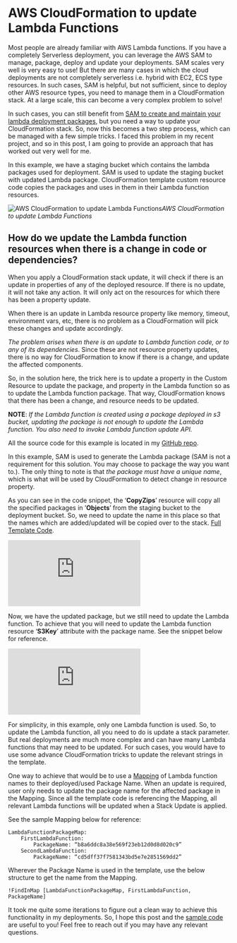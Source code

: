 
# AWS CloudFormation to update Lambda Functions

Most people are already familiar with AWS Lambda functions. If you have a completely Serverless deployment, you can leverage the AWS SAM to manage, package, deploy and update your deployments. SAM scales very well is very easy to use! But there are many cases in which the cloud deployments are not completely serverless i.e. hybrid with EC2, ECS type resources. In such cases, SAM is helpful, but not sufficient, since to deploy other AWS resource types, you need to manage them in a CloudFormation stack. At a large scale, this can become a very complex problem to solve!

In such cases, you can still benefit from [SAM to create and maintain your lambda deployment packages](https://medium.com/@amolkokje/package-and-deploy-aws-lambda-functions-4b734e7c8f8e), but you need a way to update your CloudFormation stack. So, now this becomes a two step process, which can be managed with a few simple tricks. I faced this problem in my recent project, and so in this post, I am going to provide an approach that has worked out very well for me.

In this example, we have a staging bucket which contains the lambda packages used for deployment. SAM is used to update the staging bucket with updated Lambda package. CloudFormation template custom resource code copies the packages and uses in them in their Lambda function resources.

![AWS CloudFormation to update Lambda Functions](https://cdn-images-1.medium.com/max/2264/1*4t0Hkz1n8OWvcZbATgpvVg.png)*AWS CloudFormation to update Lambda Functions*

## How do we update the Lambda function resources when there is a change in code or dependencies?

When you apply a CloudFormation stack update, it will check if there is an update in properties of any of the deployed resource. If there is no update, it will not take any action. It will only act on the resources for which there has been a property update.

When there is an update in Lambda resource property like memory, timeout, environment vars, etc, there is no problem as a CloudFormation will pick these changes and update accordingly.

*The problem arises when there is an update to Lambda function code, or to any of its dependencies*. Since these are not resource property updates, there is no way for CloudFormation to know if there is a change, and update the affected components.

So, in the solution here, the trick here is to update a property in the Custom Resource to update the package, and property in the Lambda function so as to update the Lambda function package. That way, CloudFormation knows that there has been a change, and resource needs to be updated.

**NOTE**: *If the Lambda function is created using a package deployed in s3 bucket, updating the package is not enough to update the Lambda function. You also need to invoke Lambda function update API.*

All the source code for this example is located in my [GitHub repo](https://github.com/amolkokje/cfn_update_lambda).

In this example, SAM is used to generate the Lambda package (SAM is not a requirement for this solution. You may choose to package the way you want to.). The only thing to note is that *the package must have a unique name*, which is what will be used by CloudFormation to detect change in resource property.

As you can see in the code snippet, the ‘**CopyZips**’ resource will copy all the specified packages in ’**Objects**’ from the staging bucket to the deployment bucket. So, we need to update the name in this place so that the names which are added/updated will be copied over to the stack. [Full Template Code](https://github.com/amolkokje/cfn_update_lambda/blob/master/template/update_lambda.yaml).

<iframe src="https://medium.com/media/f1697c9b82f5c4c967fec57f8052d602" frameborder=0></iframe>

Now, we have the updated package, but we still need to update the Lambda function. To achieve that you will need to update the Lambda function resource ‘**S3Key**’ attribute with the package name. See the snippet below for reference.

<iframe src="https://medium.com/media/593806f3d9d447b5ca61a7cecedd4226" frameborder=0></iframe>

For simplicity, in this example, only one Lambda function is used. So, to update the Lambda function, all you need to do is update a stack parameter. But real deployments are much more complex and can have many Lambda functions that may need to be updated. For such cases, you would have to use some advance CloudFormation tricks to update the relevant strings in the template.

One way to achieve that would be to use a [Mapping](https://docs.aws.amazon.com/AWSCloudFormation/latest/UserGuide/mappings-section-structure.html) of Lambda function names to their deployed/used Package Name. When an update is required, user only needs to update the package name for the affected package in the Mapping. Since all the template code is referencing the Mapping, all relevant Lambda functions will be updated when a Stack Update is applied.

See the sample Mapping below for reference:

    LambdaFunctionPackageMap:
        FirstLambdaFunction:
            PackageName: “b8a6ddc8a38e569f23eb12d0d8d020c9”
        SecondLambdaFunction:
            PackageName: “cd5dff37f7581343bd5e7e2851569dd2”

Wherever the Package Name is used in the template, use the below structure to get the name from the Mapping.

    !FindInMap [LambdaFunctionPackageMap, FirstLambdaFunction, PackageName]

It took me quite some iterations to figure out a clean way to achieve this functionality in my deployments. So, I hope this post and the [sample code](https://github.com/amolkokje/cfn_update_lambda) are useful to you! Feel free to reach out if you may have any relevant questions.
